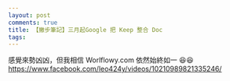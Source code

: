 ```yaml
---
layout: post
comments: true
title: 【撇步筆記】三月起Google 把 Keep 整合 Doc
tags: 
---
```

感覺來勢凶凶，但我相信 Worlflowy.com 依然始終如一 😆😆 https://www.facebook.com/leo424y/videos/10210989821335246/
